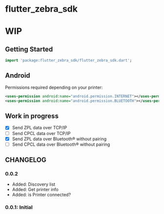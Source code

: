 # flutter_zebra_sdk

# WIP

## Getting Started

```dart
import 'package:flutter_zebra_sdk/flutter_zebra_sdk.dart';
```

## Android

Permissions required depending on your printer:

```xml
<uses-permission android:name="android.permission.INTERNET"></uses-permission>
<uses-permission android:name="android.permission.BLUETOOTH"></uses-permission>
```

## Work in progress

- [x] Send ZPL data over TCP/IP
- [ ] Send CPCL data over TCP/IP
- [x] Send ZPL data over Bluetooth® without pairing
- [ ] Send CPCL data over Bluetooth® without pairing

## CHANGELOG

### 0.0.2

- Added: Discovery list
- Added: Get printer info
- Added: is Printer connected?

### 0.0.1: Initial
